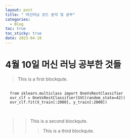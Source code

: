 ```yaml
---
layout: post
title: " 머신러닝 코드 분석 및 공부"
categories:
  - Blog
toc: true
toc_sticky: true
date: 2023-04-10
---
```

# 4월 10일 머신 러닝 공부한 것들 
 
> This is a first blockqute.
  <pre>
  <code>
  from sklearn.multiclass import OneVsRestClassifier
  ovr_clf = OneVsRestClassifier(SVC(random_state=42))
  ovr_clf.fit(X_train[:2000], y_train[:2000])
  </code>
  </pre>
>	> This is a second blockqute.
>	>	> This is a third blockqute.
